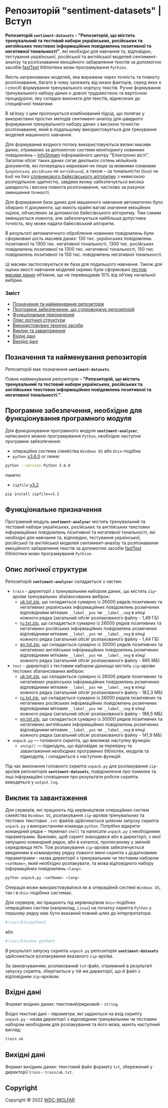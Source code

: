 # Репозиторій **"sentiment-datasets"** | Вступ

**Репозиторій `sentiment-datasets` - "Репозиторій, що містить тренувальний та тестовий набори українських, російських та англійських текстових інформаційних повідомлень позитивної та негативної тональності"**, які необхідні для навчання та, відповідно, тестування української, російської та англійської моделей сентимент-аналізу та розпізнавання емоційного забарвлення текстів за допомогою засобів [fastText](https://github.com/facebookresearch/fastText) бібліотеки мови програмування `Pythion`.

Якість натренованих моделей, яка виражена через точність та повноту розпізнавання, багато в чому залежить від низки факторів, серед яких є і спосіб формування тренувального корпусу текстів. Ручне формування тренувального набору даних є доволі трудомісткою та вартісною процедурою, яку складно виконати для текстів, віднесених до специфічної тематики.

В зв’язку з цим пропонується комбінований підхід, що полягає у використанні простих методів сентимент-аналізу для швидкого формування тренувального набору даних з високою точністю розпізнавання, який в подальшому використовується для тренування моделей машинного навчання. 

Для формування вхідного потоку використовуються великі масиви даних, отриманих за допомогою системи моніторингу новинних повідомлень – [InfoStream](http://infostream.ua/) Інформаійного центру "Електронні вісті". Загалом обсяг таких даних сягає декількох сотень мільйонів документів, які попередньо марковані не лише за мовними ознаками (`українська`, `російська` чи `англійська`), а також – за тональністю (`Good` чи `Bad`) на базі [словникового байєсівського алгоритму](https://doi.org/10.48550/arXiv.0806.2738) з невисокою розподільною здатністю, завдяки якому забезпечується висока швидкость і висока повнота розпізнавання, частково за рахунок зменшення точності. 

Для формування бази даних для машинного навчання автоматично було обирано ті документи, що мають крайні вагові значення емоційних оцінок, обчислених за допомогою байєсівського алгоритму. Тим самим зменшується повнота, але забезпечується найбільша допустима точність, яку може надати байєсівський алгоритм. 

В результаті автоматичного оброблення новинних повідомлень були сформовані шість масивів даних: 130 тис. українських повідомлень позитивної та 1300 тис. негативної тональності, 1300 тис. російських повідомлень позитивної та 1300 тис. негативної тональності, 150 тис. повідомлень позитивної та 150 тис. повідомлень негативної тональності. 

Ці масиви застосовуються як база для подальшого навчання. Також для оцінки якості навчання моделей окремо були сформовані [тестові масиви даних](https://github.com/wdc-molfar/sentiment-datasets/tree/main/test) об’ємом, що не перевищував 10% від об’єму начальної вибірки. 

### Зміст
- [Позначення та найменування репозиторія](#name)
- [Програмне забезпечення, що супроводжує репозиторій](#software)
- [Функціональне призначення](#function)
- [Опис логічної структури](#structure)
- [Використовувані технічні засоби](#hardware)
- [Виклик та завантаження](#run)
- [Вхідні дані](#inputdata)
- [Вихідні дані](#outputdata)

<a name="name"></a>
<h2>Позначення та найменування репозиторія</h2>

Репозиторій має позначення **`sentiment-datasets`**.

Повне найменування репозиторія – **"Репозиторій, що містить тренувальний та тестовий набори українських, російських та англійських текстових інформаційних повідомлень позитивної та негативної тональності."**.

<a name="software"></a>
<h2>Програмне забезпечення, необхідне для функціонування програмного модуля</h2>

Для функціонування програмного модуля **`sentiment-analyser`**, написаного мовою програмування `Python`, необхідне наступне програмне забезпечення:

- операційна система сімейства `Windows OS` або `Unix`-подібна
- `python` [v3.6.0](https://www.python.org/downloads/release/python-360/) or newer

```sh
python --version Python 3.6.0
```

пакети:
- `zipfile` [v3.2](https://docs.python.org/3/library/zipfile.html)

```sh
pip install zipfile==3.2
```

<a name="function"></a>
<h2>Функціональне призначення</h2>

Програмний модуль **`sentiment-analyser`** містить тренувальний та тестовий набори українських, російських та англійських текстових інформаційних повідомлень позитивної та негативної тональності, які необхідні для навчання та, відповідно, тестування української, російської та англійської моделей сентимент-аналізу та розпізнавання емоційного забарвлення текстів за допомогою засобів [fastText](https://github.com/facebookresearch/fastText) бібліотеки мови програмування `Pythion`.

<a name="structure"></a>
<h2>Опис логічної структури</h2>

Репозиторій **`sentiment-analyser`** складається з частин:
- `train` - директорії з тренувальним набором даних, що містить `zip`-архіви тренувальних збалансованих вибірок:
	- [uk.txt.zip](https://github.com/wdc-molfar/sentiment-datasets/tree/main/train), що складається сумарно із 26000 рядків позитивних та негативних українських інформаційних повідомлень розмічених відповідними мітками `__label__pos` чи `__label__neg` в кінці кожного рядка (загальний обсяг розпакованого файлу - 1,49 ГБ)
	- [ru.txt.zip](https://github.com/wdc-molfar/sentiment-datasets/tree/main/train), що складається сумарно із 26000 рядків позитивних та негативних російських інформаційних повідомлень розмічених відповідними мітками `__label__pos` чи `__label__neg` в кінці кожного рядка (загальний обсяг розпакованого файлу - 1,44 ГБ)
	- [en.txt.zip](https://github.com/wdc-molfar/sentiment-datasets/tree/main/train), що складається сумарно із 30000 рядків позитивних та негативних англійських інформаційних повідомлень розмічених відповідними мітками `__label__pos` чи `__label__neg` в кінці кожного рядка (загальний обсяг розпакованого файлу - 895 МБ)
- `test` - директорії з тестовим набором данихщо містить `zip`-архіви тестових збалансованих вибірок:
	- [uk.txt.zip](https://github.com/wdc-molfar/sentiment-datasets/tree/main/test), що складається сумарно із 26000 рядків позитивних та негативних українських інформаційних повідомлень розмічених відповідними мітками `__label__pos` чи `__label__neg` в кінці кожного рядка (загальний обсяг розпакованого файлу - 162,3 МБ)
	- [ru.txt.zip](https://github.com/wdc-molfar/sentiment-datasets/tree/main/test), що складається сумарно із 26000 рядків позитивних та негативних російських інформаційних повідомлень розмічених відповідними мітками `__label__pos` чи `__label__neg` в кінці кожного рядка (загальний обсяг розпакованого файлу - 186,5 МБ)
	- [en.txt.zip](https://github.com/wdc-molfar/sentiment-datasets/tree/main/test), що складається сумарно із 30000 рядків позитивних та негативних англійських інформаційних повідомлень розмічених відповідними мітками `__label__pos` чи `__label__neg` в кінці кожного рядка (загальний обсяг розпакованого файлу - 141,9 МБ)
- `unpack.py` — головного скрипта, що викликає наступну функцію:
	- `unzip()` — підмодуль, що відповідає за перевірку та завантаження необхідних програмних бібліотек, модулів та підмодулів, і складається з наступних функцій:
		
Під час виконання головного скрипта `unpack.py` для розпакування `zip`-архівів репозиторія **`sentiment-datasets`**, повідомлення про помилки та інші інформаційні сповіщення про результати роботи скрипта виводяться у `output.log`.

<a name="run"></a>
<h2>Виклик та завантаження</h2>

Для серверів, які працюють під керівництвом операційних систем сімейства `Windows OS`, розпакування `zip`-архівів тренувальних та тестових текстових `.txt`-файлів здійснюється шляхом запуску скрипта `unpack.py` з використанням команди `python`. Потрібно відкрити командний рядок – термінал `shell` та написати `unpack.py` з необхідними параметрами. Важливо, щоб скрипт знаходився або в директорії, з якої запущено командний рядок, або в каталозі, прописаному у змінній середовища `PATH`. 
Тож розпакування `zip`-архівів забезпечується введенням в командному рядку повного імені скрипта з додатковими параметрами - назва директорії з тренувальним чи тестовим набором `<setName>`, який необхідно розпакувати, та мова відповідного набору інформаційних повідомлень `<lang>`:

```sh
python unpack.py <setName> <lang>
```
Операція може використовуватися як в операційній системі `Windows OS`, так і в `Unix`-подібних системах.

Для серверів, які працюють під керівництвом `Unix`-подібних операційних систем (наприклад, `Linux`) на початку скрипта `Python` у першому рядку має бути вказаний повний шлях до інтерпретатора:
``` python
#!/usr/bin/python3
```
або
``` python
#!/usr/bin/env python3
```
В результаті запуску скрипта `unpack.py` репозиторія **`sentiment-datasets`**  здійснюється розпакування вказаного `zip`-архіва.

За замовчуванням, розпакований `txt`-файл, отриманий в результаті запуску скрипта, зберігається у тій же директорії, що й файл з відповідним `zip`-архівом.

<a name="inputdata"></a>
<h2>Вхідні дані</h2>

Формат вхідних даних: текстовий/рядковий - `string`.

Вхідні текстові дані - параметри, які задаються на вхід скрипту `unpack.py` - назва директорії з відповідним тренувальним чи тестовим набором необхідним для розпакування та його мова, мають наступний вигляд:
```txt
train uk
```

<a name="inputdata"></a>
<h2>Вихідні дані</h2>

Формат вихідних даних: текстовий файл формату `txt`, збережений у директорії `train` - `train/uk.txt`.

## Copyright
Copyright © 2022 [WDC-MOLFAR](https://github.com/wdc-molfar)

